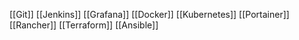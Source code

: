 [[Git]]
[[Jenkins]]
[[Grafana]]
[[Docker]]
[[Kubernetes]]
[[Portainer]]
[[Rancher]]
[[Terraform]]
[[Ansible]]